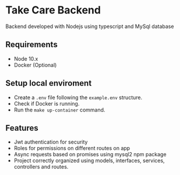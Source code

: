 # Take Care Backend

Backend developed with Nodejs using typescript and MySql database

## Requirements

- Node 10.x
- Docker (Optional)

## Setup local enviroment

- Create a `.env` file following the `example.env` structure.
- Check if Docker is running.
- Run the `make up-container` command.

## Features

- Jwt authentication for security
- Roles for permissions on different routes on app
- Async requests based on promises using mysql2 npm package
- Project correctly organized using models, interfaces, services, controllers and routes.
